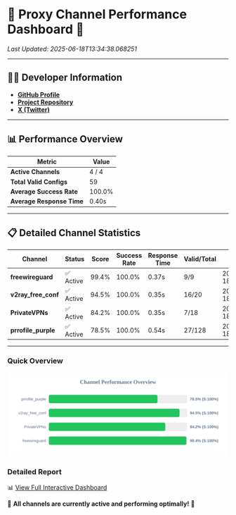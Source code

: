 # 🌟 Proxy Channel Performance Dashboard 🌟

_Last Updated: 2025-06-18T13:34:38.068251_

---

## 👩‍💻 Developer Information

- **[GitHub Profile](https://github.com/4n0nymou3)**  
- **[Project Repository](https://github.com/4n0nymou3/multi-proxy-config-fetcher)**  
- **[X (Twitter)](https://x.com/4n0nymou3)**  

---

## 📊 Performance Overview

| Metric                | Value       |
|-----------------------|-------------|
| **Active Channels**   | 4 / 4       |
| **Total Valid Configs** | 59          |
| **Average Success Rate** | 100.0%      |
| **Average Response Time** | 0.40s       |

---

## 📋 Detailed Channel Statistics

| Channel          | Status     | Score  | Success Rate | Response Time | Valid/Total | Last Success               |
|------------------|------------|--------|--------------|---------------|-------------|----------------------------|
| **freewireguard**  | ✅ Active  | 99.4%  | 100.0% | 0.37s         | 9/9       | 2025-06-18T13:34:38.066487 |
| **v2ray_free_conf**  | ✅ Active  | 94.5%  | 100.0% | 0.35s         | 16/20       | 2025-06-18T13:34:37.282224 |
| **PrivateVPNs**  | ✅ Active  | 84.2%  | 100.0% | 0.35s         | 7/18       | 2025-06-18T13:34:37.665290 |
| **prrofile_purple**  | ✅ Active  | 78.5%  | 100.0% | 0.54s         | 27/128       | 2025-06-18T13:34:36.874895 |

---

### Quick Overview
<div align="center">
  <a href="https://raw.githubusercontent.com/nullluser/NullRepo/refs/heads/main/assets/channel_stats_chart.svg">
    <img src="https://raw.githubusercontent.com/nullluser/NullRepo/refs/heads/main/assets/channel_stats_chart.svg" alt="Source Performance Statistics" width="800">
  </a>
</div>

### Detailed Report
📊 [View Full Interactive Dashboard](https://htmlpreview.github.io/?https://github.com/nullluser/NullRepo/blob/main/assets/performance_report.html)

🎉 **All channels are currently active and performing optimally!** 🎉
